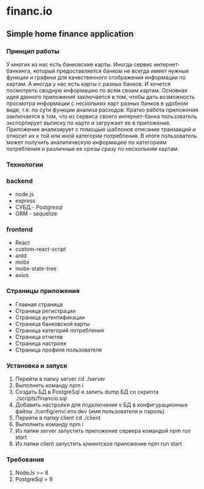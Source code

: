 # financ.io
## Simple home finance application

### Принцип работы
У многих из нас есть банковские карты. Иногда сервис интернет-банкинга, который предоставляется банком не всегда имеет нужные функции и графики для качественного отображения информации по картам. А иногда у нас есть карты с разных банков. И хочется посмотреть сводную информацию по всем своим картам.
Основная идея данного приложения заключается в том, чтобы дать возможность просмотра информации с нескольких карт разных банков в удобном виде, т.е. по сути функции анализа расходов.
Кратко работа приложения заключается в том, что из сервиса своего интернет-банка пользователь экспортирует выписку по карте и загружает ее в приложение. Приложение анализирует с помощью шаблонов описание транзакций и относит их к той или иной категории потребления. В итоге пользователь может получить аналитическую информацию по категориям потребления и различные ее срезы сразу по нескольким картам.

### Технологии

### backend
* node.js
* express
* СУБД - Postgresql
* ORM - sequelize

### frontend
* React
* custom-react-script
* antd
* mobx
* mobx-state-tree
* axios

### Страницы приложения

* Главная страница
* Страница регистрации
* Страница аутентификации
* Страница банковской карты
* Страница категорий потребления
* Страница отчетов
* Страница настроек
* Страница профиля пользователя

### Установка и запуск

1. Перейти в папку server cd ./server
2. Выполнить команду npm i
3. Создать БД в PostgreSql и залить dump БД со скрипта ./scripts/financio.sql
4. Добавить настройки для подключения к БД в конфигурационные файлы ./config/env/.env.dev (имя пользователя и пароль)
5. Перейти в папку client cd ./client
6. Выполнить команду npm i
7. Из папки server запустить приложение сервера командой npm run start
8. Из папки client запустить клиентское приложение npm run start

### Требования

1. NodeJs >= 8
2. PostgreSql > 9









